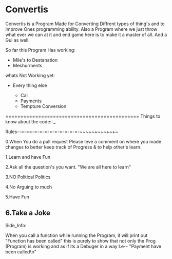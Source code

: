 # Convertis

Convertis is a Program Made for Converting Diffrent types of thing's and to Improve Ones programming ability.
Also a Program where we just throw what ever we can at it and end game here is to make it a master of all.
And a Gui as well.

So far this Program Has working:
   - Mile's to Destanation
   - Meshurments
   
whats Not Working yet:
* Every thing else

  * Cal
   * Payments
    *  Tempture Conversion
   
=============================================
Things to know about the code:-_

Rules--=-==-=-=-=-=-=-=-=-=-=-~+~+~+~+~+~+~

0.When You do a pull request Please leve a comment on where you made changes
   to better keep track of Progress & to help other's learn.

1.Learn and have Fun

2.Ask all the question's you want. "We are all here to learn"

3.NO Political Politics 
   
4.No Arguing to much
         
5.Have Fun

6.Take a Joke
----------------------------------------------
Side_Info:

When you call a function while running the Program, it will print out "Function has been called" this is purely to show that not only the Prog (Program)
is working and as if its a Debuger in a way I.e-- "Payment have been called\n"




